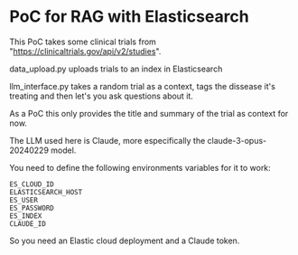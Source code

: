 # PoC for RAG with Elasticsearch

This PoC takes some clinical trials from "https://clinicaltrials.gov/api/v2/studies". 

data_upload.py uploads trials to an index in Elasticsearch

llm_interface.py takes a random trial as a context, tags the dissease it's treating and then let's you ask questions about it. 

As a PoC this only provides the title and summary of the trial as context for now.

The LLM used here is Claude, more especifically the claude-3-opus-20240229 model.

You need to define the following environments variables for it to work:

```
ES_CLOUD_ID
ELASTICSEARCH_HOST
ES_USER
ES_PASSWORD
ES_INDEX
CLAUDE_ID
```

So you need an Elastic cloud deployment and a Claude token. 
